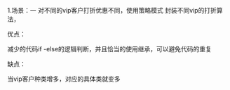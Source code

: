 1.场景：一 对不同的vip客户打折优惠不同，使用策略模式 封装不同vip的打折算法，

优点：

减少的代码if -else的逻辑判断，并且恰当的使用继承，可以避免代码的重复

缺点：

当vip客户种类增多，对应的具体类就变多